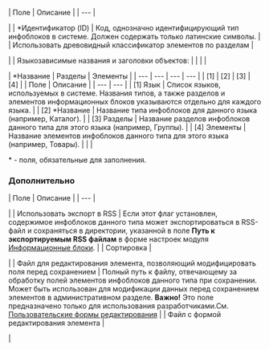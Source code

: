 | Поле | Описание |
| --- |

|
| \*Идентификатор (ID) | Код, однозначно идентифицирующий тип инфоблоков в системе. Должен содержать только латинские символы. |
| Использовать древовидный классификатор элементов по разделам |

|
| Языкозависимые названия и заголовки объектов: | |
| |

| \*Название | Разделы | Элементы | | --- | --- | --- | --- | | [1] | [2] | [3] | [4] |  | Поле | Описание | | --- | --- | | [1] Язык | Список языков, используемых в системе. Названия типов, а также разделов и элементов информационных блоков указываются отдельно для каждого языка. | | [2] \*Название | Название типа инфоблоков для данного языка (например, Каталог). | | [3] Разделы | Название разделов инфоблоков данного типа для этого языка (например, Группы). | | [4] Элементы | Название элементов инфоблоков данного типа для этого языка (например, Товары). | | |

\* - поля, обязательные для заполнения.

### Дополнительно

| Поле | Описание |
| --- |

|
| Использовать экспорт в RSS | Если этот флаг установлен, содержимое инфоблоков данного типа может экспортироваться в RSS-файл и сохраняться в директории, указанной в поле **Путь к экспортируемым RSS файлам** в форме настроек модуля [Информационные блоки](/user_help/content/iblock/settings.php). |
| Сортировка |

|
| Файл для редактирования элемента, позволяющий модифицировать поля перед сохранением | Полный путь к файлу, отвечающему за обработку полей элементов инфоблоков данного типа при сохранении. Может быть использован для модификации данных перед сохранением элементов в административном разделе. **Важно!** Это поле предназначено только для использования разработчиками.См. [Пользовательские формы редактирования](https://dev.1c-bitrix.ru/user_help/content/iblock/settings.php#form) |
| Файл с формой редактирования элемента |

|

<!--
<h4>Кнопки управления

| Кнопка | Описание |
| --- |

|
| Сохранить | Сохранение внесённых изменений. Переход на страницу со [списком типов информационных блоков](/user_help/content/iblock/iblock_type_admin.php). |
| Применить |